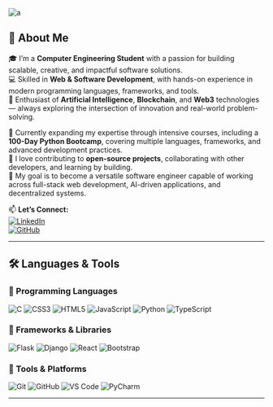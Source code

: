 
![a](https://github.com/user-attachments/assets/4af5e38e-df1c-4920-83aa-ca444826ae38)

## 👋 About Me  

🎓 I’m a **Computer Engineering Student** with a passion for building scalable, creative, and impactful software solutions.  
💻 Skilled in **Web & Software Development**, with hands-on experience in modern programming languages, frameworks, and tools.  
🤖 Enthusiast of **Artificial Intelligence**, **Blockchain**, and **Web3** technologies — always exploring the intersection of innovation and real-world problem-solving.  

🌱 Currently expanding my expertise through intensive courses, including a **100-Day Python Bootcamp**, covering multiple languages, frameworks, and advanced development practices.  
🚀 I love contributing to **open-source projects**, collaborating with other developers, and learning by building.  
🎯 My goal is to become a versatile software engineer capable of working across full-stack web development, AI-driven applications, and decentralized systems.  

📫 **Let’s Connect:**  
[![LinkedIn](https://img.shields.io/badge/-LinkedIn-0a66c2?style=for-the-badge&logo=linkedin&logoColor=white)](https://www.linkedin.com/in/ahmet-şentürk-440a69287)  
[![GitHub](https://img.shields.io/badge/-GitHub-181717?style=for-the-badge&logo=github&logoColor=white)](https://github.com/devynthmario)

---

## 🛠 Languages & Tools
### 🔹 Programming Languages
![C](https://img.shields.io/badge/C-00599C?style=for-the-badge&logo=c&logoColor=white)
![CSS3](https://img.shields.io/badge/CSS3-1572B6?style=for-the-badge&logo=css3&logoColor=white)
![HTML5](https://img.shields.io/badge/HTML5-E34F26?style=for-the-badge&logo=html5&logoColor=white)
![JavaScript](https://img.shields.io/badge/JavaScript-F7DF1E?style=for-the-badge&logo=javascript&logoColor=black)
![Python](https://img.shields.io/badge/Python-3776AB?style=for-the-badge&logo=python&logoColor=white)
![TypeScript](https://img.shields.io/badge/TypeScript-3178C6?style=for-the-badge&logo=typescript&logoColor=white)

### 🔹 Frameworks & Libraries
![Flask](https://img.shields.io/badge/Flask-000000?style=for-the-badge&logo=flask&logoColor=white)
![Django](https://img.shields.io/badge/Django-092E20?style=for-the-badge&logo=django&logoColor=white)
![React](https://img.shields.io/badge/React-61DAFB?style=for-the-badge&logo=react&logoColor=black)
![Bootstrap](https://img.shields.io/badge/Bootstrap-7952B3?style=for-the-badge&logo=bootstrap&logoColor=white)

### 🔹 Tools & Platforms
![Git](https://img.shields.io/badge/Git-F05032?style=for-the-badge&logo=git&logoColor=white)
![GitHub](https://img.shields.io/badge/GitHub-181717?style=for-the-badge&logo=github&logoColor=white)
![VS Code](https://img.shields.io/badge/VS%20Code-007ACC?style=for-the-badge&logo=visualstudiocode&logoColor=white)
![PyCharm](https://img.shields.io/badge/PyCharm-000000?style=for-the-badge&logo=pycharm&logoColor=white)

---
